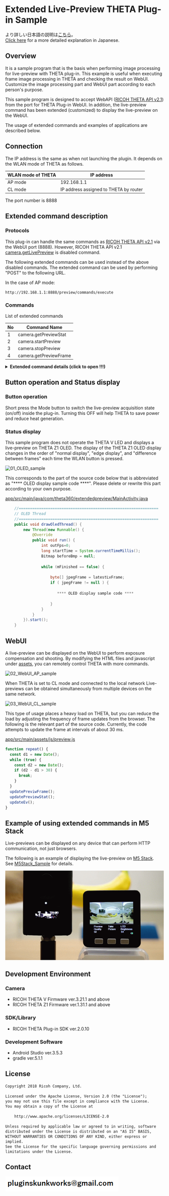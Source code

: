 # Extended Live-Preview THETA Plug-in Sample

より詳しい日本語の説明は[こちら](https://qiita.com/KA-2/items/公開後にリンクを更新します)。<br>
[Click here](https://qiita.com/KA-2/items/公開後にリンクを更新します) for a more detailed explanation in Japanese.

## Overview

It is a sample program that is the basis when performing image processing for live-preview with THETA plug-in.
This example is useful when executing frame image processing in THETA and checking the result on WebUI.
Customize the image processing part and WebUI part according to each person's purpose.

This sample program is designed to accept WebAPI ([RICOH THETA API v2.1](https://api.ricoh/docs/theta-web-api-v2.1/)) from the port for THETA Plug-in WebUI. In addition, the live-preview command has been extended (customized) to display the live-preview on the WebUI.

The usage of extended commands and examples of applications are described below.


## Connection

The IP address is the same as when not launching the plugin.
It depends on the WLAN mode of THETA as follows.

|WLAN mode of THETA|IP address|
|---|---|
|AP mode|192.168.1.1|
|CL mode|IP address assigned to THETA by router|

The port number is 8888


## Extended command description

### Protocols

This plug-in can handle the same commands as [RICOH THETA API v2.1](https://api.ricoh/docs/theta-web-api-v2.1/) via the WebUI port (8888). However, RICOH THETA API v2.1 [camera.getLivePreview](https://api.ricoh/docs/theta-web-api-v2.1/commands/camera.get_live_preview/) is disabled command.

The following extended commands can be used instead of the above disabled commands.
The extended command can be used by performing "POST" to the following URL.

In the case of AP mode:

	http://192.168.1.1:8888/preview/commands/execute


### Commands

List of extended commands

|No|Command Name|
|---|---|
|1|camera.getPreviewStat|
|2|camera.startPreview|
|3|camera.stopPreview|
|4|camera.getPreviewFrame|

<details><summary><b>Extended command details (click to open !!!)</b></summary><div>

<br>

### camera.getPreviewStat

#### Overview

Returns the live-preview acquisition status inside the THETA plug-in.

#### Parameters

None.

#### Results

|Name|Type|Description|
|---|---|---|
|results|String|"on" or "off"|

<br>

### camera.startPreview

#### Overview

Start live-preview acquisition inside THETA plug-in.

#### Parameters

|Name|Type|Description|
|---|---|---|
|formatNo|Integer|1:640 x 320 pixels 8fps, <br>2:640 x 320 pixels 30fps, <br>3:1024 x 512 pixels 8fps, <br>4:1024 x 512 pixels 30fps, <br>5:1920 x 960 pixels 8fps<br>Optional. If omitted 4.|

#### Results

None.

<br>

### camera.stopPreview

#### Overview

Stop live-preview acquisition inside THETA plug-in.

#### Parameters

None.

#### Results

None.

<br>

### camera.getPreviewFrame

#### Overview

Get the latest one frame of live-preview.

#### Parameters

|Name|Type|Description|
|---|---|---|
|resizeWidth|Integer|Do not resize : 0<br>Minimum value (minwidth): 2<br>Maximum value (maxwidth): same as createScaledBitmap ()<br>Optional. If omitted, same as do not resize.|
|quality|Integer|Minimum value (minquality): 0<br>Maximum value (maxquality): 100<br>Optiona. If omitted, 100.|

#### Results

Binary data of live view 1 frame (JPEG).
Binary data is transferred as Content-Type:image/jpeg.

</br>
</br>

</div></details>


## Button operation and Status display

### Button operation

Short press the Mode button to switch the live-preview acquisition state (on/off) inside the plug-in. Turning this OFF will help THETA to save power and reduce heat generation.


### Status display

This sample program does not operate the THETA V LED and displays a live-preview on THETA Z1 OLED.
The display of the THETA Z1 OLED display changes in the order of "normal display", "edge display", and "difference between frames" each time the WLAN button is pressed.

![01_OLED_sample](img/01_OLED_sample.gif)


This corresponds to the part of the source code below that is abbreviated as "**** OLED display sample code ****".
Please delete or rewrite this part according to your own purpose.

[app/src/main/java/com/theta360/extendedpreview/MainActivity.java](app/src/main/java/com/theta360/extendedpreview/MainActivity.java)

```:MainActivity.java
    //==============================================================
    // OLED Thread
    //==============================================================
    public void drawOledThread() {
        new Thread(new Runnable() {
            @Override
            public void run() {
                int outFps=0;
                long startTime = System.currentTimeMillis();
                Bitmap beforeBmp = null;

                while (mFinished == false) {

                    byte[] jpegFrame = latestLvFrame;
                    if ( jpegFrame != null ) {

                       **** OLED display sample code ****

                    }
                }
            }
        }).start();
    }
```


## WebUI

A live-preview can be displayed on the WebUI to perform exposure compensation and shooting.
By modifying the HTML files and javascript under [assets](app/src/main/assets), you can remotely control THETA with more commands.

![02_WebUI_AP_sample](img/02_WebUI_AP_sample.gif)


When THETA is set to CL mode and connected to the local network
Live-previews can be obtained simultaneously from multiple devices on the same network.

![03_WebUI_CL_sample](img/03_WebUI_CL_sample.gif)


This type of usage places a heavy load on THETA, but you can reduce the load by adjusting the frequency of frame updates from the browser.
The following is the relevant part of the source code. Currently, the code attempts to update the frame at intervals of about 30 ms.

[app/src/main/assets/js/preview.js](app/src/main/assets/js/preview.js)

```:preview.js
function repeat() {
  const d1 = new Date();
  while (true) {
    const d2 = new Date();
    if (d2 - d1 > 30) {
      break;
    }
  }
  updatePreviwFrame();
  updatePreviewStat();
  updateEv();
}
```


## Example of using extended commands in M5 Stack

Live-previews can be displayed on any device that can perform HTTP communication, not just browsers.

The following is an example of displaying the live-preview on [M5 Stack](https://m5stack.com/).<br>
See [M5Stack_Sample](M5Stack_Sample) for details.

![theta_preview](M5Stack_Sample/img/theta_preview.gif)


## Development Environment

### Camera
* RICOH THETA V Firmware ver.3.21.1 and above
* RICOH THETA Z1 Firmware ver.1.31.1 and above

### SDK/Library
* RICOH THETA Plug-in SDK ver.2.0.10

### Development Software
* Android Studio ver.3.5.3
* gradle ver.5.1.1


## License

```
Copyright 2018 Ricoh Company, Ltd.

Licensed under the Apache License, Version 2.0 (the "License");
you may not use this file except in compliance with the License.
You may obtain a copy of the License at

    http://www.apache.org/licenses/LICENSE-2.0

Unless required by applicable law or agreed to in writing, software
distributed under the License is distributed on an "AS IS" BASIS,
WITHOUT WARRANTIES OR CONDITIONS OF ANY KIND, either express or implied.
See the License for the specific language governing permissions and
limitations under the License.
```

## Contact
![Contact](img/contact.png)

